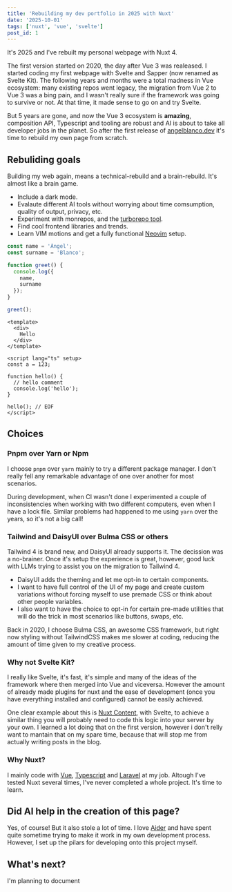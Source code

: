 ```yaml
---
title: 'Rebuilding my dev portfolio in 2025 with Nuxt'
date: '2025-10-01'
tags: ['nuxt', 'vue', 'svelte']
post_id: 1
---
```


It's 2025 and I've rebuilt my personal webpage with Nuxt 4.

The first version started on 2020, the day after Vue 3 was realeased. I started coding my first webpage with Svelte and Sapper (now renamed as Svelte Kit). The following years and months were a total madness in Vue ecosystem: many existing repos went legacy, the migration from Vue 2 to Vue 3 was a bing pain, and I wasn't really sure if the framework was going to survive or not. At that time, it made sense to go on and try Svelte.

But 5 years are gone, and now the Vue 3 ecosystem is **amazing**, composition API, Typescript and tooling are robust and AI is about to take all developer jobs in the planet. So after the first release of [angelblanco.dev](https://angelblanco.dev) it's time to rebuild my own page from scratch.

## Rebuliding goals

Building my web again, means a technical-rebuild and a brain-rebuild. It's almost like a brain game.

- Include a dark mode.
- Evalaute different AI tools without worrying about time comsumption, quality of output, privacy, etc.
- Experiment with monrepos, and the [turborepo tool](https://turborepo.com/).
- Find cool frontend libraries and trends.
- Learn VIM motions and get a fully functional [Neovim](https://neovim.io/) setup.

```js [file.js]{2} meta-info=val
const name = 'Ángel';
const surname = 'Blanco';

function greet() {
  console.log({
    name,
    surname
  });
}

greet();
```

```vue
<template>
  <div>
    Hello
  </div>
</template>

<script lang="ts" setup>
const a = 123;

function hello() {
  // hello comment
  console.log('hello');
}

hello(); // EOF
</script>
```

## Choices

### Pnpm over Yarn or Npm

I choose `pnpm` over `yarn` mainly to try a different package manager. I don't really fell any remarkable advantage of one over another for most scenarios.

During development, when CI wasn't done I experimented a couple of inconsistencies when working with two different computers, even when I have a lock file. Similar problems had happened to me using `yarn` over the years, so it's not a big call!

### Tailwind and DaisyUI over Bulma CSS or others

Tailwind 4 is brand new, and DaisyUI already supports it. The decission was a no-brainer. Once it's setup the experience is great, however, good luck with LLMs trying to assist you on the migration to Tailwind 4.

- DaisyUI adds the theming and let me opt-in to certain components.
- I want to have full control of the UI of my page and create custom variations without forcing myself to use premade CSS or think about other people variables.
- I also want to have the choice to opt-in for certain pre-made utilities that will do the trick in most scenarios like buttons, swaps, etc.

Back in 2020, I choose Bulma CSS, an awesome CSS framework, but right now styling without TailwindCSS makes me slower at coding, reducing the amount of time given to my creative process.

### Why not Svelte Kit?

I really like Svelte, it's fast, it's simple and many of the ideas of the framework where then merged into Vue and viceversa. However the amount of already made plugins for nuxt and the ease of development (once you have everything installed and configured) cannot be easily achieved.

One clear example about this is [Nuxt Content](https://content.nuxt.com/), with Svelte, to achieve a similar thing you will probably need to code this logic into your server by your own. I learned a lot doing that on the first version, however i don't relly want to mantain that on my spare time, because that will stop me from actually writing posts in the blog.

### Why Nuxt?

I mainly code with [Vue](https://vuejs.org/), [Typescript](https://www.typescriptlang.org/) and [Laravel](https://laravel.com/) at my job. Altough I've tested Nuxt several times, I've never completed a whole project. It's time to learn.

## Did AI help in the creation of this page?

Yes, of course! But it also stole a lot of time. I love [Aider](https://aider.chat/) and have spent quite sometime trying to make it work in my own development process. However, I set up the pilars for developing onto this project myself.

## What's next?

I'm planning to document
